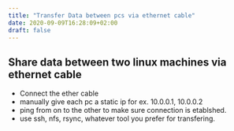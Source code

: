 ```yaml
---
title: "Transfer Data between pcs via ethernet cable"
date: 2020-09-09T16:28:09+02:00
draft: false
---
```


## Share data between two linux machines via ethernet cable

- Connect the ether cable
- manually give each pc a static ip for ex. 10.0.0.1, 10.0.0.2
- ping from on to the other to make sure connection is etablshed.
- use ssh, nfs, rsync, whatever tool you prefer for transfering.


